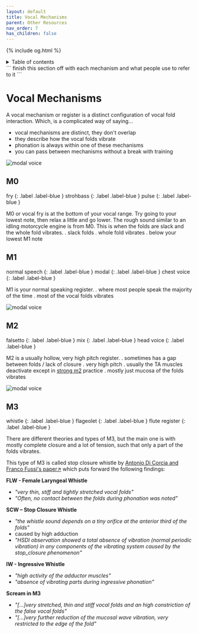 ```yaml
---
layout: default
title: Vocal Mechanisms
parent: Other Resources
nav_order: 7
has_children: false
---
```

{% include og.html %}
<details closed markdown="block">
  <summary>
    Table of contents
  </summary>
{: .text-delta }
1. TOC
{:toc}
</details>
```
finish this section off with each mechanism and what people use to refer to it
```


# Vocal Mechanisms
A vocal mechanism or register is a distinct configuration of vocal fold interaction. Which, is a complicated way of saying...
- vocal mechanisms are distinct, they don't overlap
- they describe how the vocal folds vibrate
- phonation is always within one of these mechanisms
- you can pass between mechanisms without a break with training

![modal voice](https://upload.wikimedia.org/wikipedia/commons/thumb/f/f0/Vocal_fold_scheme.svg/580px-Vocal_fold_scheme.svg.png)

## M0

fry
{: .label .label-blue }
strohbass
{: .label .label-blue }
pulse
{: .label .label-blue }

M0 or vocal fry is at the bottom of your vocal range. Try going to your lowest note, then relax a little and go lower. The rough sound similar to an idling motorcycle engine is from M0. This is when the folds are slack and the whole fold vibrates.
. slack folds
. whole fold vibrates
. below your lowest M1 note

## M1

normal speech
{: .label .label-blue }
modal
{: .label .label-blue }
chest voice
{: .label .label-blue }

M1 is your normal speaking register.
. where most people speak the majority of the time
. most of the vocal folds vibrates

![modal voice](https://upload.wikimedia.org/wikipedia/commons/e/eb/Vocal_fold_animated.gif)


## M2

falsetto
{: .label .label-blue }
mix
{: .label .label-blue }
head voice
{: .label .label-blue }

M2 is a usually hollow, very high pitch register.
. sometimes has a gap between folds / lack of closure
. very high pitch
. usually the TA muscles deactivate except in [strong m2](/wiki/pages/pitch-range/strong-m2) practice
. mostly just mucosa of the folds vibrates

![modal voice](https://upload.wikimedia.org/wikipedia/commons/3/3c/Vocal_fold_falsett_animated.gif)


## M3

whistle
{: .label .label-blue }
flageolet
{: .label .label-blue }
flute register
{: .label .label-blue }

There are different theories and types of M3, but the main one is with mostly complete closure and a lot of tension, such that only a part of the folds vibrates.

This type of M3 is called stop closure whistle by [Antonio Di Corcia and Franco Fussi's paper↗](https://www.francofussi.com/wp-content/uploads/WHISTLE-REGISTER-OF-THE-SINGING-VOICE.-HSDI-EVICENCE.pdf) which puts forward the following findings:

**FLW - Female Laryngeal Whistle**
- _"very thin, stiff and tightly stretched vocal folds"_
- _"Often, no contact between the folds during phonation was noted"_

**SCW – Stop Closure Whistle**
- _"the whistle sound depends on a tiny orifice at the anterior third of the folds"_
- caused by high adduction
- _"HSDI observation showed a total absence of vibration (normal periodic vibration) in any components of the vibrating system caused by the stop_closure phenomenon"_

**IW - Ingressive Whistle**
- _"high activity of the adductor muscles"_
- _"absence of vibrating parts during ingressive phonation"_

**Scream in M3**
- _"[...]very stretched, thin and stiff vocal folds and an high constriction of the false vocal folds"_
- _"[...]very further reduction of the mucosal wave vibration, very restricted to the edge of the fold"_






<!--  -->
